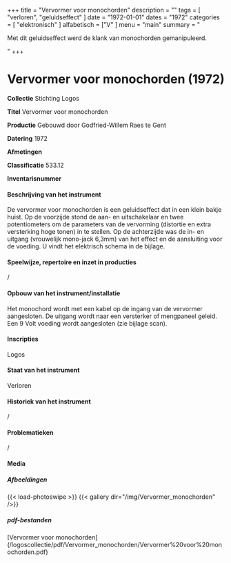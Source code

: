 ﻿+++
title = "Vervormer voor monochorden"
description = ""
tags = [
    "verloren",
"geluidseffect"
]
date = "1972-01-01"
dates = "1972"
categories = [ "elektronisch"
]
alfabetisch = ["V"
]
menu = "main"
summary = "<p>Met dit geluidseffect werd de klank van monochorden gemanipuleerd.</p>"
+++

# Vervormer voor monochorden (1972)

**Collectie**
Stichting Logos

**Titel**
Vervormer voor monochorden

**Productie**
Gebouwd door Godfried-Willem Raes te Gent

**Datering**
1972

**Afmetingen**

**Classificatie**
533.12

**Inventarisnummer**

#### Beschrijving van het instrument
De vervormer voor monochorden is een geluidseffect dat in een klein bakje huist. Op de voorzijde stond de aan- en uitschakelaar en twee potentiometers om de parameters van de vervorming (distortie en extra versterking hoge tonen) in te stellen. Op de achterzijde was de in- en uitgang (vrouwelijk mono-jack 6,3mm) van het effect en de aansluiting voor de voeding. U vindt het elektrisch schema in de bijlage.

#### Speelwijze, repertoire en inzet in producties
/

#### Opbouw van het instrument/installatie
Het monochord wordt met een kabel op de ingang van de vervormer aangesloten. De uitgang wordt naar een versterker of mengpaneel geleid. Een 9 Volt voeding wordt aangesloten (zie bijlage scan).

#### Inscripties
Logos

#### Staat van het instrument
Verloren

#### Historiek van het instrument
/

#### Problematieken
/

#### Media
##### Afbeeldingen
{{< load-photoswipe >}}
{{< gallery dir="/img/Vervormer_monochorden" />}}

##### pdf-bestanden
[Vervormer voor monochorden] (/logoscollectie/pdf/Vervormer_monochorden/Vervormer%20voor%20monochorden.pdf)